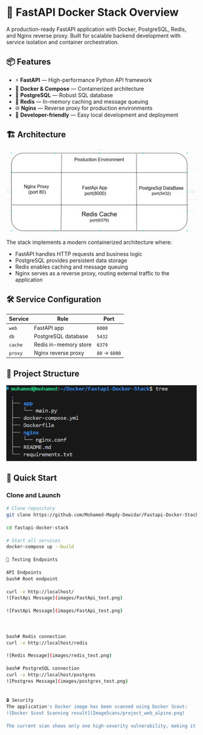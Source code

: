# 🚀 FastAPI Docker Stack Overview

A production-ready FastAPI application with Docker, PostgreSQL, Redis, and Nginx reverse proxy. Built for scalable backend development with service isolation and container orchestration.

## 📦 Features

- ⚡ **FastAPI** — High-performance Python API framework
- 🐳 **Docker & Compose** — Containerized architecture
- 🐘 **PostgreSQL** — Robust SQL database
- 🚀 **Redis** — In-memory caching and message queuing
- 🌐 **Nginx** — Reverse proxy for production environments
- 🔧 **Developer-friendly** — Easy local development and deployment

## 🏗️ Architecture

![Application Architecture](images/Project_architecture%20.png)

The stack implements a modern containerized architecture where:
- FastAPI handles HTTP requests and business logic
- PostgreSQL provides persistent data storage
- Redis enables caching and message queuing
- Nginx serves as a reverse proxy, routing external traffic to the application

## 🛠️ Service Configuration

| Service | Role                      | Port         |
|---------|---------------------------|--------------|
| `web`   | FastAPI app               | `6000`       |
| `db`    | PostgreSQL database       | `5432`       |
| `cache` | Redis in-memory store     | `6379`       |
| `proxy` | Nginx reverse proxy       | `80` → `6000` |

## 📁 Project Structure

![Project Structure](images/Project_structure.png)



## 🚀 Quick Start

### Clone and Launch

```bash
# Clone repository
git clone https://github.com/Mohamed-Magdy-Dewidar/Fastapi-Docker-Stack.git

cd fastapi-docker-stack

# Start all services
docker-compose up --build

🧪 Testing Endpoints

API Endpoints
bash# Root endpoint

curl -v http://localhost/
![FastApi Message](images/FastApi_test.png)

![FastApi Message](images/FastApi_test.png)



bash# Redis connection
curl -v http://localhost/redis

![Redis Message](images/redis_test.png)

bash# PostgreSQL connection
curl -v http://localhost/postgres
![Postgres Message](images/postgres_test.png)


🔒 Security
The application's Docker image has been scanned using Docker Scout:
![Docker Scout Scanning result](ImageScans/project_web_alpine.png)

The current scan shows only one high-severity vulnerability, making it relatively secure for most deployment scenarios.
